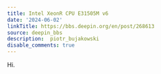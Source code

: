 ```yaml
---
title: Intel XeonR CPU E31505M v6
date: '2024-06-02'
linkTitle: https://bbs.deepin.org/en/post/268613
source: deepin_bbs
description:  piotr_bujakowski 
disable_comments: true
---
```

Hi.
